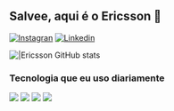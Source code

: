 ## Salvee, aqui é o Ericsson 👋


[![Instagran](https://img.shields.io/badge/Instagram-E4405F?style=for-the-badge&logo=instagram&logoColor=white)](https://www.instagram.com/ericssonrv/?hl=pt-br)
[![Linkedin](https://img.shields.io/badge/LinkedIn-0077B5?style=for-the-badge&logo=linkedin&logoColor=white)](https://www.linkedin.com/in/ericsson-vieira-124861163/)

![|Ericsson GitHub stats](https://github-readme-stats.vercel.app/api?username=ericssonvieira&show_icons=true&theme=radical)

### Tecnologia que eu uso diariamente

<div>
  <img src="https://img.shields.io/badge/HTML-239120?style=for-the-badge&logo=html5&logoColor=white" />
  <img src="https://img.shields.io/badge/CSS-239120?&style=for-the-badge&logo=css3&logoColor=white" />
  <img src="https://img.shields.io/badge/JavaScript-F7DF1E?style=for-the-badge&logo=javascript&logoColor=black" />
  <img src="https://img.shields.io/badge/Sass-CC6699?style=for-the-badge&logo=sass&logoColor=white" />
</div>
